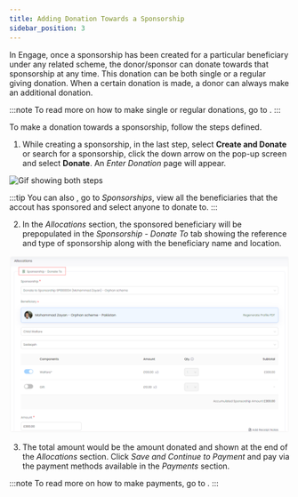 ```yaml
---
title: Adding Donation Towards a Sponsorship
sidebar_position: 3
---
```


In Engage, once a sponsorship has been created for a particular beneficiary under any related scheme, the donor/sponsor can donate towards that sponsorship at any time. This donation can be both single or a regular giving donation. When a certain donation is made, a donor can always make an additional donation. 

:::note
To read more on how to make single or regular donations, go to <K2Link route="docs/engage/donations/creating-donations/" text="Creating Donations Documentation" isInternal/>.
:::

To make a donation towards a sponsorship, follow the steps defined.

1. While creating a sponsorship, in the last step, select **Create and Donate** or search for a sponsorship, click the down arrow on the pop-up screen and select **Donate**. An *Enter Donation* page will appear.

![Gif showing both steps](./donation-both-steps.gif)

:::tip
You can also <K2Link route="docs/engage/accounts/searching-accounts/" text="search for an account" isInternal/>, go to *Sponsorships*, view all the beneficiaries that the accout has sponsored and select anyone to donate to. 
:::

2. In the *Allocations* section, the sponsored beneficiary will be prepopulated in the *Sponsorship - Donate To* tab showing the reference and type of sponsorship along with the beneficiary name and location.

![Allocations section](./allocations-section.png)

3. The total amount would be the amount donated and shown at the end of the *Allocations* section. Click *Save and Continue to Payment* and pay via the payment methods available in the *Payments* section.

:::note
To read more on how to make payments, go to <K2Link route="docs/engage/donations/payments/payment-types/" text="Payment Types and Methods Documentation" isInternal/>.
:::